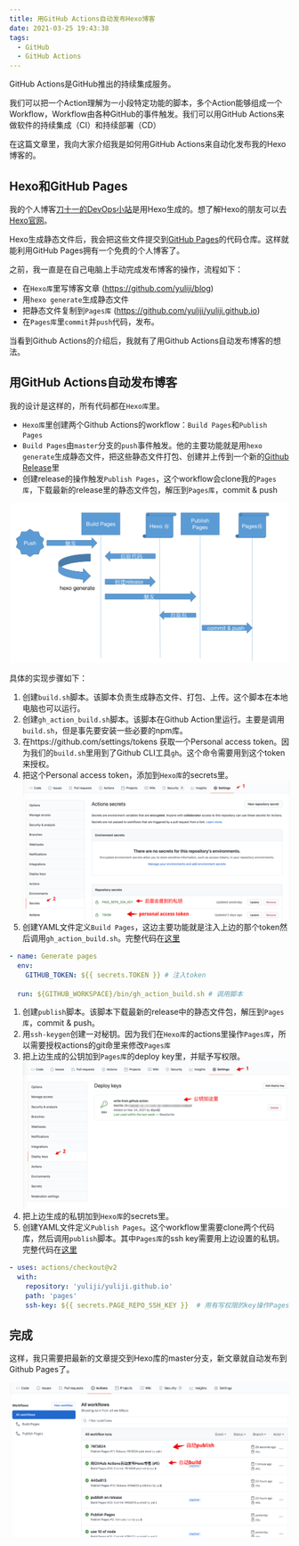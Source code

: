 ```yaml
---
title: 用GitHub Actions自动发布Hexo博客
date: 2021-03-25 19:43:38
tags:
  - GitHub
  - GitHub Actions
---
```


GitHub Actions是GitHub推出的持续集成服务。

我们可以把一个Action理解为一小段特定功能的脚本，多个Action能够组成一个Workflow，Workflow由各种GitHub的事件触发。我们可以用GitHub Actions来做软件的持续集成（CI）和持续部署（CD）

在这篇文章里，我向大家介绍我是如何用GitHub Actions来自动化发布我的Hexo博客的。

## Hexo和GitHub Pages

我的个人博客[刀十一的DevOps小站](https://yuliji.github.io/)是用Hexo生成的。想了解Hexo的朋友可以去[Hexo官网](https://hexo.io/)。

Hexo生成静态文件后，我会把这些文件提交到[GitHub Pages](https://pages.github.com/)的代码仓库。这样就能利用GitHub Pages拥有一个免费的个人博客了。

之前，我一直是在自己电脑上手动完成发布博客的操作，流程如下：

* 在`Hexo库`里写博客文章 (https://github.com/yuliji/blog)
* 用`hexo generate`生成静态文件
* 把静态文件复制到`Pages库` (https://github.com/yuliji/yuliji.github.io)
* 在`Pages库`里`commit`并`push`代码，发布。

当看到Github Actions的介绍后，我就有了用Github Actions自动发布博客的想法。



## 用GitHub Actions自动发布博客

我的设计是这样的，所有代码都在`Hexo库`里。

* `Hexo库`里创建两个Github Actions的workflow：`Build Pages`和`Publish Pages`
* `Build Pages`由`master`分支的`push`事件触发。他的主要功能就是用`hexo generate`生成静态文件，把这些静态文件打包、创建并上传到一个新的[Github Release](https://docs.github.com/en/github/administering-a-repository/about-releases)里
* 创建release的操作触发`Publish Pages`，这个workflow会clone我的`Pages库`，下载最新的release里的静态文件包，解压到`Pages库`，commit & push

![整体思路](https://raw.githubusercontent.com/yuliji/images/main/img20210325214822.png)

具体的实现步骤如下：
1. 创建`build.sh`脚本。该脚本负责生成静态文件、打包、上传。这个脚本在本地电脑也可以运行。
1. 创建`gh_action_build.sh`脚本。该脚本在Github Action里运行。主要是调用`build.sh`，但是事先要安装一些必要的npm库。
1. 在https://github.com/settings/tokens 获取一个Personal access token。因为我们的`build.sh`里用到了Github CLI工具`gh`。这个命令需要用到这个token来授权。
1. 把这个Personal access token，添加到`Hexo库`的secrets里。
![添加secrets](https://raw.githubusercontent.com/yuliji/images/main/imgsecrets.png)
1. 创建YAML文件定义`Build Pages`，这边主要功能就是注入上边的那个token然后调用`gh_action_build.sh`。完整代码在[这里](https://github.com/yuliji/blog/blob/master/.github/workflows/build_page.yml)
```yaml
- name: Generate pages
  env:
    GITHUB_TOKEN: ${{ secrets.TOKEN }} # 注入token

  run: ${GITHUB_WORKSPACE}/bin/gh_action_build.sh # 调用脚本
```
1. 创建`publish`脚本。该脚本下载最新的release中的静态文件包，解压到`Pages库`，commit & push。
1. 用`ssh-keygen`创建一对秘钥。因为我们在`Hexo库`的actions里操作`Pages库`，所以需要授权actions的git命里来修改`Pages库`
1. 把上边生成的公钥加到`Pages库`的deploy key里，并赋予写权限。
![添加deploy key](https://raw.githubusercontent.com/yuliji/images/main/imgdeploykey.png)
1. 把上边生成的私钥加到`Hexo库`的secrets里。
1. 创建YAML文件定义`Publish Pages`。这个workflow里需要clone两个代码库，然后调用`publish`脚本。其中`Pages库`的ssh key需要用上边设置的私钥。完整代码在[这里](https://github.com/yuliji/blog/blob/master/.github/workflows/publish.yml)
```yaml
- uses: actions/checkout@v2
  with:
    repository: 'yuliji/yuliji.github.io'
    path: 'pages'
    ssh-key: ${{ secrets.PAGE_REPO_SSH_KEY }}  # 用有写权限的key操作Pages库
```

## 完成

这样，我只需要把最新的文章提交到Hexo库的master分支，新文章就自动发布到Github Pages了。

![每次push自动运行](https://raw.githubusercontent.com/yuliji/images/main/imgauto.png)
